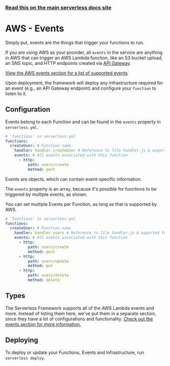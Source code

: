 <!--
title: Serverless Framework - AWS Lambda Guide - Events
menuText: Events
menuOrder: 6
description: Configuring AWS Lambda function events in the Serverless Framework
layout: Doc
-->

<!-- DOCS-SITE-LINK:START automatically generated  -->

### [Read this on the main serverless docs site](https://www.serverless.com/framework/docs/providers/aws/guide/events)

<!-- DOCS-SITE-LINK:END -->

# AWS - Events

Simply put, events are the things that trigger your functions to run.

If you are using AWS as your provider, all `events` in the service are anything in AWS that can trigger an AWS Lambda function, like an S3 bucket upload, an SNS topic, and HTTP endpoints created via [API Gateway](https://serverless.com/amazon-api-gateway/).

[View the AWS events section for a list of supported events](../events)

Upon deployment, the framework will deploy any infrastructure required for an event (e.g., an API Gateway endpoint) and configure your `function` to listen to it.

## Configuration

Events belong to each Function and can be found in the `events` property in `serverless.yml`.

```yml
# 'functions' in serverless.yml
functions:
  createUser: # Function name
    handler: handler.createUser # Reference to file handler.js & exported function 'createUser'
    events: # All events associated with this function
      - http:
          path: users/create
          method: post
```

Events are objects, which can contain event-specific information.

The `events` property is an array, because it's possible for functions to be triggered by multiple events, as shown.

You can set multiple Events per Function, as long as that is supported by AWS.

```yml
# 'functions' in serverless.yml
functions:
  createUser: # Function name
    handler: handler.users # Reference to file handler.js & exported function 'users'
    events: # All events associated with this function
      - http:
          path: users/create
          method: post
      - http:
          path: users/update
          method: put
      - http:
          path: users/delete
          method: delete
```

## Types

The Serverless Framework supports all of the AWS Lambda events and more. Instead of listing them here, we've put them in a separate section, since they have a lot of configurations and functionality. [Check out the events section for more information.](../events)

## Deploying

To deploy or update your Functions, Events and Infrastructure, run `serverless deploy`.
